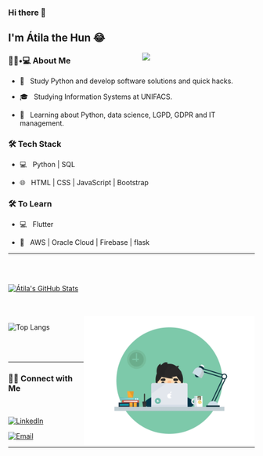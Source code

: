 ### Hi there 👋<h2> I'm Átila the Hun 😂</h2>

<img align='right' src="https://media.giphy.com/media/M9gbBd9nbDrOTu1Mqx/giphy.gif" width="230">

<h3> 👨🏻•💻 About Me </h3>



- 🤔 &nbsp; Study Python and develop software solutions and quick hacks.

- 🎓 &nbsp; Studying Information Systems at UNIFACS.

- 🌱 &nbsp; Learning about Python, data science, LGPD, GDPR and IT management.



<h3>🛠 Tech Stack</h3>



- 💻 &nbsp; Python | SQL  

- 🌐 &nbsp; HTML | CSS | JavaScript | Bootstrap 

<!--

- 🛢 &nbsp; MySQL | Oracle

- 🔧 &nbsp; Git | Markdown 

- 🖥 &nbsp; Figma | Photoshop 

-->



<h3>🛠 To Learn</h3>

- 💻 &nbsp; Flutter  

- 🔧 &nbsp; AWS | Oracle Cloud | Firebase | flask

<hr>



<br/><br/>

[![Átila's GitHub Stats](https://github-readme-stats.vercel.app/api?username=atilasc&show_icons=true)](https://github.com/atilasc)

<br/>

<br/>

<img src="https://github.com/nirala69/nirala69/blob/master/70804f7e25b11f29db904f2fa7b4cd9d.gif" width="350" align='right'>

![Top Langs](https://github-readme-stats.vercel.app/api/top-langs/?username=atilasc&show_icons=true)

<br><br>



<hr>



<h3> 🤝🏻 Connect with Me </h3>

<br>



<p align="center">

<a href="https://www.linkedin.com/in/atilasoares/"><img alt="LinkedIn" src="https://img.shields.io/badge/LinkedIn-%C3%81tila%20Soares%20Cunha-blue?style=flat-square&logo=linkedin"></a>

<a href="mailto:atilasoarescunha@hotmail.com"><img alt="Email" src="https://img.shields.io/badge/Email-atilasoarescunha@hotmail.com-blue?style=flat-square&logo=microsoft-outlook"></a>

</p>

<hr>
